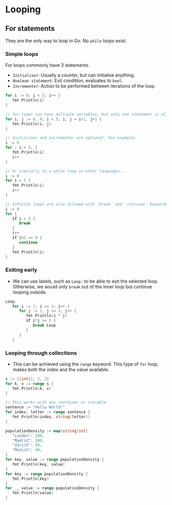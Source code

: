 # Looping

## For statements

They are the only way to loop in Go. No `while` loops exist.

### Simple loops

For loops commonly have 3 statements.

- `Initialiser`: Usually a counter, but can initialise anything.
- `Boolean statement`: Exit condition, evaluates to `bool`.
- `Incrementer`: Action to be performed between iterations of the loop.

```go
for i := 0; i < 5; i++ {
   fmt.Println(i)
}

// for-loops can have multiple variables, but only one statement is allowed
for i, j := 0, 0; i < 5; i, j = i+1, j+1 {
   fmt.Println(i, j)
}

// Initialiser and incrementer are optional. For example:
i := 0
for ; i < 5; {
   fmt.Println(i)
   i++
}

// Or similarly to a while loop in other languages...
i := 0
for i < 5 {
   fmt.Println(i)
   i++
}

// Infinite loops are also allowed with `break` and `continue` keywords...
i := 0
for {
   if i > 5 {
      break
   }
   i++
   if i%2 == 0 {
      continue
   }
   fmt.Println(i)
}
```

### Exiting early

- We can use labels, such as `Loop:` to be able to exit the selected loop. Otherwise, we would only `break` out of the inner loop but continue looping outside.

```go
Loop:
   for i := 1; i <= 3; i++ {
      for j := 1; j <= 3; j++ {
         fmt.Println(i * j)
         if i*j >= 3 {
            break Loop
         }
      }
   }
```

### Looping through collections

- This can be achieved using the `range` keyword. This type of `for` loop, makes both the index and the value available.

```go
s := []int{1, 2, 3}
for k, v := range s {
   fmt.Println(k, v)
}

// This works with any container or iterable
sentence := "Hello World!"
for index, letter := range sentence {
   fmt.Println(index, string(letter))
}

populationDensity := map[string]int{
   "London": 200,
   "Madrid": 100,
   "Zürich": 50,
   "Munich": 40,
}
for key, value := range populationDensity {
   fmt.Println(key, value)
}
for key := range populationDensity {
   fmt.Println(key)
}
for _, value := range populationDensity {
   fmt.Println(value)
}
```

